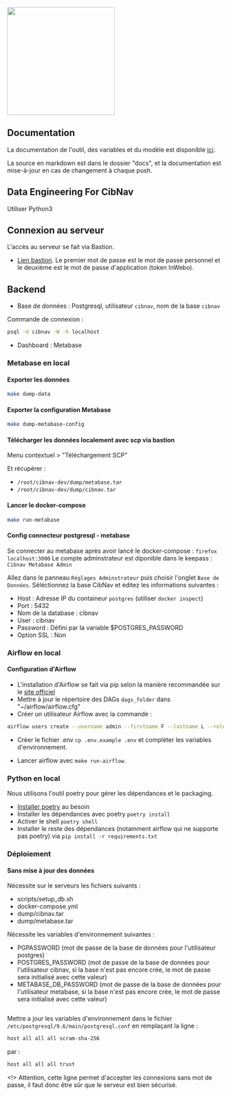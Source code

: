 <img src="https://eig.etalab.gouv.fr/img/eig3-cibnav.svg" width="250"/>

## Documentation

La documentation de l'outil, des variables et du modèle est disponible
[ici](https://entrepreneur-interet-general.github.io/cibnav/).

La source en markdown est dans le dossier "docs", et la documentation est 
mise-à-jour en cas de changement à chaque push. 

## Data Engineering For CibNav

Utiliser Python3

## Connexion au serveur

L'accès au serveur se fait via Bastion. 

* [Lien bastion](https://access-manager-dam.din.developpement-durable.gouv.fr/wabam/dam?domain=local). Le premier mot de passe est le mot de passe personnel et le deuxième est le mot de passe d'application (token InWebo).

## Backend

* Base de données : Postgresql, utilisateur `cibnav`, nom de la base `cibnav`

Commande de connexion :

```sh
psql -U cibnav -W -h localhost
```

* Dashboard : Metabase

### Metabase en local

#### Exporter les données

```sh
make dump-data
```
 
#### Exporter la configuration Metabase

```sh
make dump-metabase-config
```

#### Télécharger les données localement avec scp via bastion

Menu contextuel > "Téléchargement SCP"

Et récupérer :
* `/root/cibnav-dev/dump/metabase.tar`
* `/root/cibnav-dev/dump/cibnav.tar`


#### Lancer le docker-compose

```sh
make run-metabase
```

#### Config connecteur postgresql - metabase

Se connecter au metabase après avoir lancé le docker-compose : `firefox localhost:3000`
Le compte adminstrateur est diponible dans le keepass : `Cibnav Metabase Admin` 

Allez dans le panneau `Réglages Adminstrateur` puis choisir l'onglet `Base de Données`. Séléctionnez la base CibNav et éditez les informations suivantes :
* Host : Adresse IP du containeur `postgres` (utiliser `docker inspect`)
* Port : 5432
* Nom de la database : cibnav
* User : cibnav
* Password : Défini par la variable $POSTGRES_PASSWORD
* Option SSL : Non

### Airflow en local

#### Configuration d'Airflow

- L'installation d'Airflow se fait via pip selon la manière recommandée sur le 
  [site officiel](https://airflow.apache.org/docs/apache-airflow/stable/installation/installing-from-pypi.html#)
- Mettre à jour le répertoire des DAGs `dags_folder` dans 
  "~/airflow/airflow.cfg"
- Créer un utilisateur Airflow avec la commande :

```sh
airflow users create --username admin --firstname F --lastname L --role Admin --email F.L@aol.fr
```

- Créer le fichier .env `cp .env.example .env` et compléter les variables 
  d'environnement.
  
- Lancer airflow avec `make run-airflow`.

### Python en local

Nous utilisons l'outil poetry pour gérer les dépendances et le packaging.

- [Installer poetry](https://python-poetry.org/docs/#installation) au besoin
- Installer les dépendances avec poetry `poetry install`
- Activer le shell `poetry shell`
- Installer le reste des dépendances (notamment airflow qui ne supporte pas 
  poetry) via `pip install -r requirements.txt`


### Déploiement

#### Sans mise à jour des données

Nécessite sur le serveurs les fichiers suivants :
* scripts/setup_db.sh
* docker-compose.yml
* dump/cibnav.tar
* dump/metabase.tar

Nécessite les variables d'environnement suivantes :
* PGPASSWORD (mot de passe de la base de données pour l'utilisateur postgres)
* POSTGRES_PASSWORD (mot de passe de la base de données pour l'utilisateur cibnav, si la base n'est pas encore crée, le mot de passe sera initialisé avec cette valeur)
* METABASE_DB_PASSWORD (mot de passe de la base de données pour l'utilisateur metabase, si la base n'est pas encore crée, le mot de passe sera initialisé avec cette valeur)

```sh

```

Mettre a jour les variables d'environnement dans le fichier `/etc/postgresql/9.6/main/postgresql.conf` en remplaçant la ligne :

```sh
host all all all scram-sha-256 
```

par :
```sh
host all all all trust 
```

<!> Attention, cette ligne permet d'accepter les connexions sans mot de passe, il faut donc être sûr que le serveur est bien sécurisé.